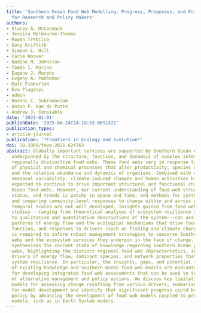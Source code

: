 ```yaml
---
title: 'Southern Ocean Food Web Modelling: Progress, Prognoses, and Future Priorities
  for Research and Policy Makers'
authors:
- Stacey A. McCormack
- Jessica Melbourne-Thomas
- Rowan Trebilco
- Gary Griffith
- Simeon L. Hill
- Carie Hoover
- Nadine M. Johnston
- Tomás I. Marina
- Eugene J. Murphy
- Evgeny A. Pakhomov
- Matt Pinkerton
- Éva Plagányi
- admin
- Roshni C. Subramaniam
- Anton P. Van de Putte
- Andrew J. Constable
date: '2021-01-01'
publishDate: '2025-04-24T14:18:33.065137Z'
publication_types:
- article-journal
publication: '*Frontiers in Ecology and Evolution*'
doi: 10.3389/fevo.2021.624763
abstract: Globally important services are supported by Southern Ocean ecosystems,
  underpinned by the structure, function, and dynamics of complex interconnected and
  regionally distinctive food webs. These food webs vary in response to a combination
  of physical and chemical processes that alter productivity, species composition
  and the relative abundance and dynamics of organisms. Combined with regional and
  seasonal variability, climate-induced changes and human activities have and are
  expected to continue to drive important structural and functional changes to Southern
  Ocean food webs. However, our current understanding of food web structure, function,
  status, and trends is patchy in space and time, and methods for systematically assessing
  and comparing community-level responses to change within and across regional and
  temporal scales are not well developed. Insights gained from food web modelling
  studies---ranging from theoretical analyses of ecosystem resilience and adaptation,
  to qualitative and quantitative descriptions of the system---can assist in resolving
  patterns of energy flow and the ecological mechanisms that drive food web structure,
  function, and responses to drivers (such as fishing and climate change). This understanding
  is required to inform robust management strategies to conserve Southern Ocean food
  webs and the ecosystem services they underpin in the face of change. This paper
  synthesises the current state of knowledge regarding Southern Ocean pelagic food
  webs, highlighting the distinct regional food web characteristics, including key
  drivers of energy flow, dominant species, and network properties that may indicate
  system resilience. In particular, the insights, gaps, and potential integration
  of existing knowledge and Southern Ocean food web models are evaluated as a basis
  for developing integrated food web assessments that can be used to test the efficacy
  of alternative management and policy options. We discuss key limitations of existing
  models for assessing change resulting from various drivers, summarise priorities
  for model development and identify that significant progress could be made to support
  policy by advancing the development of food web models coupled to projected biogeochemical
  models, such as in Earth System models.
---
```

